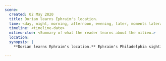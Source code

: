 ```yaml
---
scene:
  created: 02 May 2020
  title: Dorian learns Ephraim's location.
  time: <day, night, morning, afternoon, evening, later, moments later>
  timeline: <timeline-date>
  milieu-clue: <Summary of what the reader learns about the milieu.>
  location:
  synopsis: |
    **Dorian learns Ephraim's location.** Ephraim's Philadelphia sighting gets to Dorian, who routes the message to Mortimer with the message that he is heading to Philadelphia.

---
```


